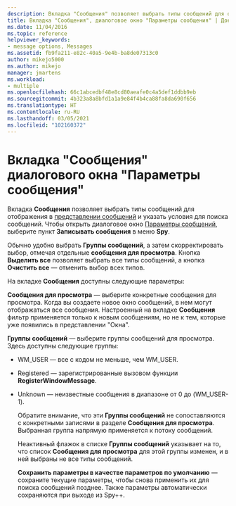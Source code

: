 ```yaml
---
description: Вкладка "Сообщения" позволяет выбрать типы сообщений для отображения в представлении сообщений и указать условия для поиска сообщений.
title: Вкладка "Сообщения", диалоговое окно "Параметры сообщения" | Документация Майкрософт
ms.date: 11/04/2016
ms.topic: reference
helpviewer_keywords:
- message options, Messages
ms.assetid: fb9fa211-e82c-40a5-9e4b-ba8de07313c0
author: mikejo5000
ms.author: mikejo
manager: jmartens
ms.workload:
- multiple
ms.openlocfilehash: 66c1abcedbf48e8cd80aeafe0c4a5def1ddbb9eb
ms.sourcegitcommit: 4b323a8a8bfd1a1a9e84f4b4ca88fa8da690f656
ms.translationtype: HT
ms.contentlocale: ru-RU
ms.lasthandoff: 03/05/2021
ms.locfileid: "102160372"
---
```

# <a name="messages-tab-message-options-dialog-box"></a>Вкладка "Сообщения" диалогового окна "Параметры сообщения"
Вкладка **Сообщения** позволяет выбрать типы сообщений для отображения в [представлении сообщений](../debugger/messages-view.md) и указать условия для поиска сообщений. Чтобы открыть диалоговое окно [Параметры сообщений](../debugger/message-options-dialog-box.md), выберите пункт **Записывать сообщения** в меню **Spy**.

 Обычно удобно выбрать **Группы сообщений**, а затем скорректировать выбор, отмечая отдельные **сообщения для просмотра**. Кнопка **Выделить все** позволяет выбрать все типы сообщений, а кнопка **Очистить все** — отменить выбор всех типов.

 На вкладке **Сообщения** доступны следующие параметры:

 **Сообщения для просмотра** — выберите конкретные сообщения для просмотра. Когда вы создаете новое окно сообщений, в нем могут отображаться все сообщения. Настроенный на вкладке **Сообщения** фильтр применяется только к новым сообщениям, но не к тем, которые уже появились в представлении "Окна".

 **Группы сообщений** — выберите группы сообщений для просмотра. Здесь доступны следующие группы:

- WM_USER — все с кодом не меньше, чем WM_USER.

- Registered — зарегистрированные вызовом функции **RegisterWindowMessage**.

- Unknown — неизвестные сообщения в диапазоне от 0 до (WM_USER-1).

  Обратите внимание, что эти **Группы сообщений** не сопоставляются с конкретными записями в разделе **Сообщения для просмотра**. Выбранная группа напрямую применяется к потоку сообщений.

  Неактивный флажок в списке **Группы сообщений** указывает на то, что список **Сообщения для просмотра** для этой группы изменен, и в ней выбраны не все типы сообщений.

  **Сохранить параметры в качестве параметров по умолчанию** — сохраните текущие параметры, чтобы снова применить их для поиска сообщений позднее. Также параметры автоматически сохраняются при выходе из Spy++.
